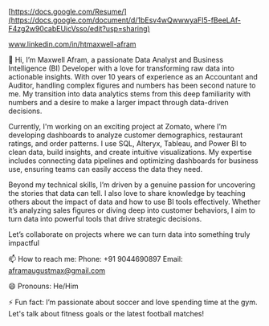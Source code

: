 [https://docs.google.com/Resume/](https://docs.google.com/document/d/1bEsv4wQwwwyaFI5-fBeeLAf-F4zg2w90cabEUicVsso/edit?usp=sharing)

www.linkedin.com/in/htmaxwell-afram





👋 Hi, I’m Maxwell Afram, a passionate Data Analyst and Business Intelligence (BI) Developer with a love for transforming raw data into actionable insights. With over 10 years of experience as an Accountant and Auditor, handling complex figures and numbers has been second nature to me. My transition into data analytics stems from this deep familiarity with numbers and a desire to make a larger impact through data-driven decisions.

Currently, I'm working on an exciting project at Zomato, where I’m developing dashboards to analyze customer demographics, restaurant ratings, and order patterns. I use SQL, Alteryx, Tableau, and Power BI to clean data, build insights, and create intuitive visualizations. My expertise includes connecting data pipelines and optimizing dashboards for business use, ensuring teams can easily access the data they need.

Beyond my technical skills, I’m driven by a genuine passion for uncovering the stories that data can tell. I also love to share knowledge by teaching others about the impact of data and how to use BI tools effectively. Whether it’s analyzing sales figures or diving deep into customer behaviors, I aim to turn data into powerful tools that drive strategic decisions.

Let’s collaborate on projects where we can turn data into something truly impactful


📫 How to reach me:
Phone: +91 9044690897
Email: aframaugustmax@gmail.com

😄 Pronouns: He/Him

⚡ Fun fact: I’m passionate about soccer and love spending time at the gym. Let's talk about fitness goals or the latest football matches!


<!---
Maxwellafram/Maxwellafram is a ✨ special ✨ repository because its `README.md` (this file) appears on your GitHub profile.
You can click the Preview link to take a look at your changes.
--->
